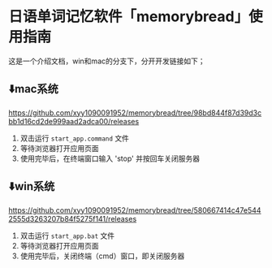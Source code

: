 # 日语单词记忆软件「memorybread」使用指南

这是一个介绍文档，win和mac的分支下，分开开发链接如下；

## ⬇️mac系统
https://github.com/xyy1090091952/memorybread/tree/98bd844f87d39d3cbb1d16cd2de999aad2adca00/releases

1. 双击运行 `start_app.command` 文件
2. 等待浏览器打开应用页面
3. 使用完毕后，在终端窗口输入 'stop' 并按回车关闭服务器

## ⬇️win系统
https://github.com/xyy1090091952/memorybread/tree/580667414c47e5442555d3263207b84f5275f141/releases

1. 双击运行 `start_app.bat` 文件
2. 等待浏览器打开应用页面
3. 使用完毕后，关闭终端（cmd）窗口，即关闭服务器
